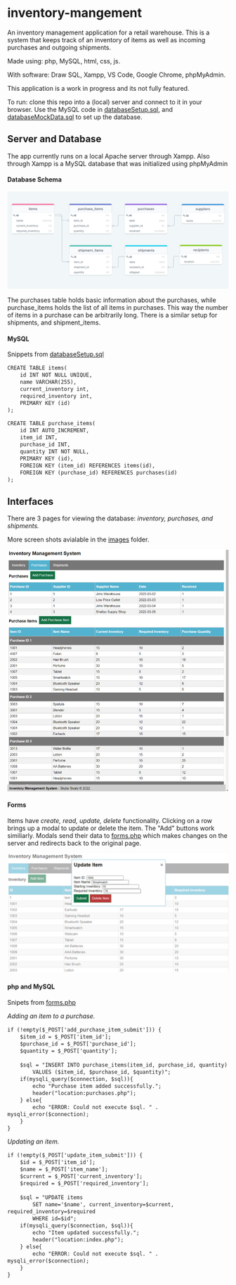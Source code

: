 # inventory-mangement
An inventory management application for a retail warehouse. 
This is a system that keeps track of an inventory of items as well as incoming purchases and outgoing shipments.

Made using: php, MySQL, html, css, js.

With software: Draw SQL, Xampp, VS Code, Google Chrome, phpMyAdmin.

This application is a work in progress and its not fully featured.

To run: clone this repo into a (local) server and connect to it in your browser. Use the MySQL code in [databaseSetup.sql](sql/databaseSetup.sql), and [databaseMockData.sql](sql/databaseMockData.sql) to set up the database.


## Server and Database

The app currently runs on a local Apache server through Xampp. Also through Xampp is a MySQL database that was initialized using phpMyAdmin

#### Database Schema
![Database Schema](images/inventory_schema.png)

The purchases table holds basic information about the purchases, while purchase_items holds the list of all items in purchases. This way the number of items in a purchase can be arbitrarily long. There is a similar setup for shipments, and shipment_items. 

#### MySQL
Snippets from [databaseSetup.sql](sql/databaseSetup.sql)

```
CREATE TABLE items(
    id INT NOT NULL UNIQUE,
    name VARCHAR(255),
    current_inventory int,
    required_inventory int,
    PRIMARY KEY (id)
);
```
```
CREATE TABLE purchase_items(
    id INT AUTO_INCREMENT,
    item_id INT,
    purchase_id INT,
    quantity INT NOT NULL,
    PRIMARY KEY (id),
    FOREIGN KEY (item_id) REFERENCES items(id),
    FOREIGN KEY (purchase_id) REFERENCES purchases(id)
);
```
## Interfaces
There are 3 pages for viewing the database: *inventory, purchases, and shipments.*

More screen shots avialable in the [images](images) folder.

![Purchases Screen](images/purchases_screen.png)

#### Forms

Items have *create, read, update, delete* functionality. Clicking on a row brings up a modal to update or delete the item. The "Add" buttons work similiarly. Modals send their data to [forms.php](forms.php) which makes changes on the server and redirects back to the original page.

![Update Item Screen](images/update_item.png)

#### php and MySQL
Snipets from [forms.php](forms.php)

*Adding an item to a purchase.*

```
if (!empty($_POST['add_purchase_item_submit'])) {
    $item_id = $_POST['item_id'];
    $purchase_id = $_POST['purchase_id'];
    $quantity = $_POST['quantity'];

    $sql = "INSERT INTO purchase_items(item_id, purchase_id, quantity)
        VALUES ($item_id, $purchase_id, $quantity)";
    if(mysqli_query($connection, $sql)){
        echo "Purchase item added successfully.";
        header("location:purchases.php");   
    } else{
        echo "ERROR: Could not execute $sql. " . mysqli_error($connection);
    }
}
```

*Updating an item.*

```
if (!empty($_POST['update_item_submit'])) {
    $id = $_POST['item_id'];
    $name = $_POST['item_name'];
    $current = $_POST['current_inventory'];
    $required = $_POST['required_inventory'];

    $sql = "UPDATE items
        SET name='$name', current_inventory=$current, required_inventory=$required
        WHERE id=$id";
    if(mysqli_query($connection, $sql)){
        echo "Item updated successfully.";
        header("location:index.php");   
    } else{
        echo "ERROR: Could not execute $sql. " . mysqli_error($connection);
    }
}
```
